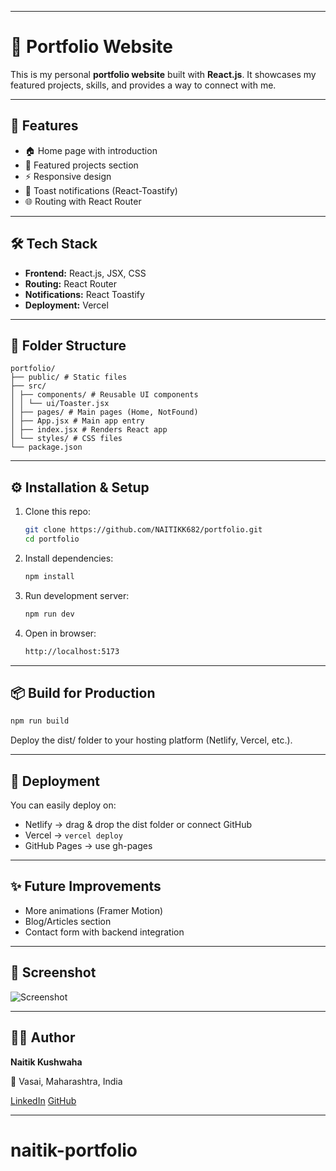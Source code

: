 

---

# 🚀 Portfolio Website

This is my personal **portfolio website** built with **React.js**.
It showcases my featured projects, skills, and provides a way to connect with me.



---

## 📸 Features

* 🏠 Home page with introduction
* 💼 Featured projects section
* ⚡ Responsive design
* 🔔 Toast notifications (React-Toastify)
* 🌐 Routing with React Router

---

## 🛠️ Tech Stack

* **Frontend:** React.js, JSX, CSS
* **Routing:** React Router
* **Notifications:** React Toastify
* **Deployment:** Vercel

---

## 📂 Folder Structure

```
portfolio/
├── public/ # Static files
├── src/
│ ├── components/ # Reusable UI components
│ │ └── ui/Toaster.jsx
│ ├── pages/ # Main pages (Home, NotFound)
│ ├── App.jsx # Main app entry
│ ├── index.jsx # Renders React app
│ └── styles/ # CSS files
└── package.json
```

---

## ⚙️ Installation & Setup

1. Clone this repo:

   ```bash
   git clone https://github.com/NAITIKK682/portfolio.git
   cd portfolio
   ```
2. Install dependencies:

   ```bash
   npm install
   ```
3. Run development server:

   ```bash
   npm run dev
   ```
4. Open in browser:

   ```bash
   http://localhost:5173
   ```

---

## 📦 Build for Production

```bash
npm run build
```

Deploy the dist/ folder to your hosting platform (Netlify, Vercel, etc.).

---

## 🚀 Deployment

You can easily deploy on:

* Netlify → drag & drop the dist folder or connect GitHub
* Vercel → `vercel deploy`
* GitHub Pages → use gh-pages

---

## ✨ Future Improvements

* More animations (Framer Motion)
* Blog/Articles section
* Contact form with backend integration

---

## 📸 Screenshot

![Screenshot](./public/image.png)

---

## 👨‍💻 Author

**Naitik Kushwaha**

📍 Vasai, Maharashtra, India

[LinkedIn](https://www.linkedin.com/in/naitik-kushwaha/)
[GitHub](https://github.com/NAITIKK682)

---

# naitik-portfolio
